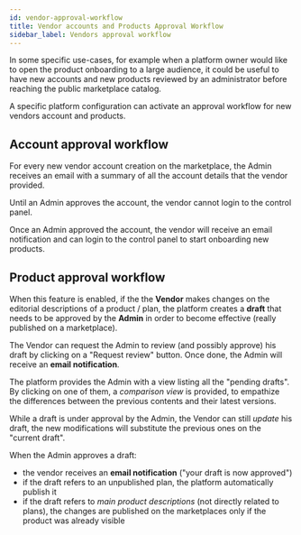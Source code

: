 ```yaml
---
id: vendor-approval-workflow
title: Vendor accounts and Products Approval Workflow
sidebar_label: Vendors approval workflow
---
```


In some specific use-cases, for example when a platform owner would like to open
the product onboarding to a large audience, it could be useful to have new
accounts and new products reviewed by an administrator before reaching the
public marketplace catalog.

A specific platform configuration can activate an approval workflow for new
vendors account and products.

## Account approval workflow

For every new vendor account creation on the marketplace, the Admin receives an
email with a summary of all the account details that the vendor provided.

Until an Admin approves the account, the vendor cannot login to the control
panel.

Once an Admin approved the account, the vendor will receive an email notification
and can login to the control panel to start onboarding new products.

## Product approval workflow

When this feature is enabled, if the the **Vendor** makes changes on the
editorial descriptions of a product / plan, the platform creates a **draft**
that needs to be approved by the **Admin** in order to become effective (really
published on a marketplace).

The Vendor can request the Admin to review (and possibly approve) his draft by
clicking on a "Request review" button. Once done, the Admin will receive an
**email notification**.

The platform provides the Admin with a view listing all the "pending drafts". By
clicking on one of them, a *comparison view* is provided, to empathize the
differences between the previous contents and their latest versions.

While a draft is under approval by the Admin, the Vendor can still *update* his
draft, the new modifications will substitute the previous ones on the "current
draft".

When the Admin approves a draft:

- the vendor receives an **email notification** ("your draft is now approved")
- if the draft refers to an unpublished plan, the platform automatically publish
  it
- if the draft refers to _main product descriptions_ (not directly related to
  plans), the changes are published on the marketplaces only if the product was
  already visible
